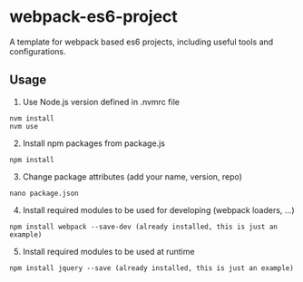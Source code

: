 # webpack-es6-project
A template for webpack based es6 projects, including useful tools and configurations.

## Usage
1. Use Node.js version defined in .nvmrc file
```
nvm install
nvm use
```
2. Install npm packages from package.js
```
npm install
```
3. Change package attributes (add your name, version, repo)
```
nano package.json
```
4. Install required modules to be used for developing (webpack loaders, ...)
```
npm install webpack --save-dev (already installed, this is just an example)
```
5. Install required modules to be used at runtime
```
npm install jquery --save (already installed, this is just an example)
```
